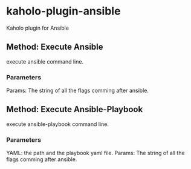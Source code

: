 # kaholo-plugin-ansible
Kaholo plugin for Ansible

## Method: Execute Ansible
execute ansible command line.

### Parameters
Params: The string of all the flags comming after ansible.

## Method: Execute Ansible-Playbook
execute ansible-playbook command line.

### Parameters
YAML: the path and the playbook yaml file.
Params: The string of all the flags comming after ansible.
